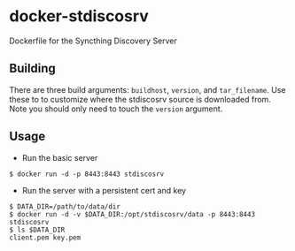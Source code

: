 # docker-stdiscosrv
Dockerfile for the Syncthing Discovery Server

## Building
There are three build arguments: `buildhost`, `version`, and `tar_filename`. Use these to to customize where the stdiscosrv source is downloaded from. Note you should only need to touch the `version` argument.

## Usage
* Run the basic server
```shell
$ docker run -d -p 8443:8443 stdiscosrv
```

* Run the server with a persistent cert and key
```shell
$ DATA_DIR=/path/to/data/dir
$ docker run -d -v $DATA_DIR:/opt/stdiscosrv/data -p 8443:8443 stdiscosrv
$ ls $DATA_DIR
client.pem key.pem
```
